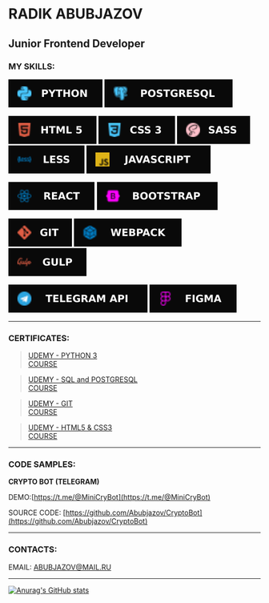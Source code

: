 # RADIK ABUBJAZOV

## Junior Frontend Developer

### MY SKILLS: 

![PYTHON 3](icons/Python.svg) ![POSTGTRESQL](icons/Postgresql.svg)  

![HTML](icons/HTML5.svg) ![CSS](icons/CSS3.svg) ![SASS](icons/SASS.svg) ![LESS](icons/Less.svg) ![JAVASCRIPT](icons/JavaScript.svg) 

![REACT](icons/React.svg) ![BOOTSTRAP](icons/BOOTSTRAP.svg) 

![GIT](icons/GIT.svg) ![WEBPACK](icons/Webpack.svg) ![GULP](icons/Gulp.svg) 

![TELEGRAM API](icons/TelegramAPI.svg) ![FIGMA](icons/Figma.svg)
___

### CERTIFICATES:

>[UDEMY - PYTHON 3](https://www.udemy.com/certificate/UC-5d544e83-3130-42df-9857-1eb0be7f2ded/)<br/>
[COURSE](https://www.udemy.com/course/bestpython/)

>[UDEMY - SQL and POSTGRESQL](https://www.udemy.com/certificate/UC-3fe34770-dab3-4771-ad1d-cb7b75b31871/)<br/>
[COURSE](https://www.udemy.com/course/bestpostgres/)

>[UDEMY - GIT](https://www.udemy.com/certificate/UC-aa5f9c4d-6dc1-484f-8371-c42fe82c1ace/)<br/>
[COURSE](https://www.udemy.com/course/git-alishev/)

>[UDEMY - HTML5 & CSS3](https://www.udemy.com/certificate/UC-38b56ec8-76d7-405f-bed0-a0cfb2029076/)<br/>
[COURSE](https://www.udemy.com/course/webdeveloper/)



___

### CODE SAMPLES:

__CRYPTO BOT (TELEGRAM)__

DEMO:[https://t.me/@MiniCryBot](https://t.me/@MiniCryBot)

SOURCE CODE: [https://github.com/Abubjazov/CryptoBot](https://github.com/Abubjazov/CryptoBot)

___

### CONTACTS:

EMAIL: ABUBJAZOV@MAIL.RU
___
[![Anurag's GitHub stats](https://github-readme-stats.vercel.app/api?username=abubjazov&show_icons=true&theme=dark)](https://github.com/anuraghazra/github-readme-stats)
